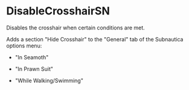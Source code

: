 # DisableCrosshairSN

Disables the crosshair when certain conditions are met.

Adds a section "Hide Crosshair" to the "General" tab of the Subnautica options menu:

- "In Seamoth"

- "In Prawn Suit"

- "While Walking/Swimming"
